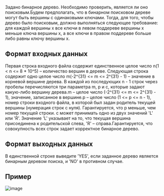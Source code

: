  Задано бинарное дерево. Необходимо проверить, является ли оно поисковым.Будем предполагать, что в бинарном поисковом дереве могут быть вершины с одинаковыми ключами. Тогда, для того, чтобы дерево было поисковым, должно выполняться следующее требование: для каждой вершины x все ключи в левом поддереве вершины x меньше ключа вершины x, а все ключи в правом поддереве больше либо равны ключу вершины x. 
 ## Формат входных данных  
 Первая строка входного файла содержит единственное целое число n(1 < n <= 8 * 10^5) – количество вершин в дереве. Следующая строка содержит одно целое число m(-2^{31} <= m <= 2^{31} - 1) – значение в корневой вершине дерева. В каждой из последующих n - 1 строк через пробелы перечисляются три параметра m, p и c, которые задают какую-либо вершину дерева.m – целое число (-2^{31} <= m <= 2^{31} - 1), значение, записанное в вершине.p – целое число (1 <= p <= n - 1), номер строки входного файла, в которой был задан родитель текущей вершины (нумерация строк с нуля). Гарантируется, что p меньше, чем номер текущей строки. c может принимать одно из двух значений 'L' или 'R'. Значение 'L' указывает на то, что текущая вершина присоединена к родительской слева, 'R' – справа.Гарантируется, что совокупность всех строк задает корректное бинарное дерево.
 ## Формат выходных данных
 В единственной строке выведите 'YES', если заданное дерево является бинарным деревом поиска, и 'NO' в противном случае.
 ## Пример 
 ![image](https://user-images.githubusercontent.com/74289746/151342316-83916fa7-36f6-4681-abfb-f7b1de05329f.png)
